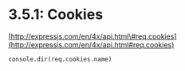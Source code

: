 # 3.5.1: Cookies

[http://expressjs.com/en/4x/api.html\#req.cookies](http://expressjs.com/en/4x/api.html#req.cookies)

```text
console.dir(req.cookies.name)
```



